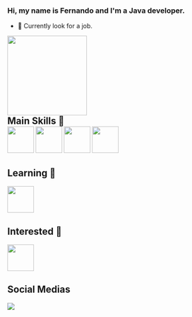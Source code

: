 ### Hi, my name is Fernando and I'm a Java developer. 

- 🔭 Currently look for a job.

<div id="github-stats">
  <a href"https://github.com/k0ffeee"/>
  <img height="180em" src="https://github-readme-stats.vercel.app/api?username=fernando-cesxr&show_icons=true&theme=radical"/>
</div>

<div id="main-skills">
   <h2 style="margin: 0 auto;">Main Skills &#128640;</h2>
   <img height="60"src="https://devkico.itexto.com.br/wp-content/uploads/2014/08/spring-boot-project-logo.png" /> 
   <img height="60"src="https://cdn.jsdelivr.net/gh/devicons/devicon/icons/docker/docker-original.svg" />
   <img height="60"src="https://www.tshirtgeek.com.br/wp-content/uploads/2021/08/com031.jpg"/>
   <img height="60"src="https://cdn.icon-icons.com/icons2/2699/PNG/512/python_vertical_logo_icon_168039.png"/>
</div>

<div id="social-medias">
  <h2>Learning &#128214;</h2>
  <img height="60" src="https://junit.org/junit5/assets/img/junit5-logo.png"/> 
  
</div>

<div id="interested">
  <h2>Interested &#128064;</h2>
  <img height="60"src="https://seeklogo.com/images/G/github-actions-logo-031704BDC6-seeklogo.com.png" />
</div>



<div>
  <h2>Social Medias</h2>
  <a target="_blank" href="https://www.linkedin.com/in/fernando-cesar-carlos/"> 
      <img src="https://img.shields.io/badge/LinkedIn-0077B5?style=for-the-badge&logo=linkedin&logoColor=white"/> 
  </a>  
</div>

